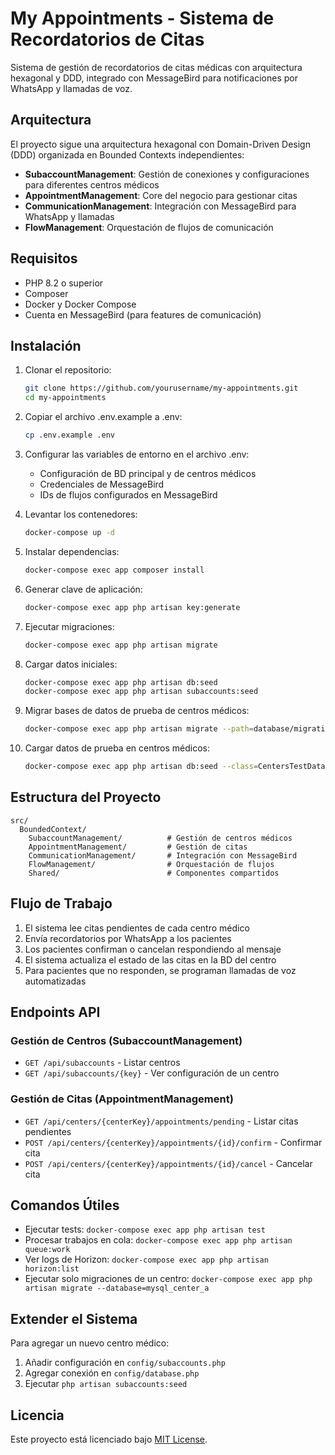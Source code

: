 # My Appointments - Sistema de Recordatorios de Citas

Sistema de gestión de recordatorios de citas médicas con arquitectura hexagonal y DDD, integrado con MessageBird para notificaciones por WhatsApp y llamadas de voz.

## Arquitectura

El proyecto sigue una arquitectura hexagonal con Domain-Driven Design (DDD) organizada en Bounded Contexts independientes:

-   **SubaccountManagement**: Gestión de conexiones y configuraciones para diferentes centros médicos
-   **AppointmentManagement**: Core del negocio para gestionar citas
-   **CommunicationManagement**: Integración con MessageBird para WhatsApp y llamadas
-   **FlowManagement**: Orquestación de flujos de comunicación

## Requisitos

-   PHP 8.2 o superior
-   Composer
-   Docker y Docker Compose
-   Cuenta en MessageBird (para features de comunicación)

## Instalación

1. Clonar el repositorio:

    ```bash
    git clone https://github.com/yourusername/my-appointments.git
    cd my-appointments
    ```

2. Copiar el archivo .env.example a .env:

    ```bash
    cp .env.example .env
    ```

3. Configurar las variables de entorno en el archivo .env:

    - Configuración de BD principal y de centros médicos
    - Credenciales de MessageBird
    - IDs de flujos configurados en MessageBird

4. Levantar los contenedores:

    ```bash
    docker-compose up -d
    ```

5. Instalar dependencias:

    ```bash
    docker-compose exec app composer install
    ```

6. Generar clave de aplicación:

    ```bash
    docker-compose exec app php artisan key:generate
    ```

7. Ejecutar migraciones:

    ```bash
    docker-compose exec app php artisan migrate
    ```

8. Cargar datos iniciales:

    ```bash
    docker-compose exec app php artisan db:seed
    docker-compose exec app php artisan subaccounts:seed
    ```

9. Migrar bases de datos de prueba de centros médicos:

    ```bash
    docker-compose exec app php artisan migrate --path=database/migrations/centers
    ```

10. Cargar datos de prueba en centros médicos:
    ```bash
    docker-compose exec app php artisan db:seed --class=CentersTestDataSeeder
    ```

## Estructura del Proyecto

```
src/
  BoundedContext/
    SubaccountManagement/          # Gestión de centros médicos
    AppointmentManagement/         # Gestión de citas
    CommunicationManagement/       # Integración con MessageBird
    FlowManagement/                # Orquestación de flujos
    Shared/                        # Componentes compartidos
```

## Flujo de Trabajo

1. El sistema lee citas pendientes de cada centro médico
2. Envía recordatorios por WhatsApp a los pacientes
3. Los pacientes confirman o cancelan respondiendo al mensaje
4. El sistema actualiza el estado de las citas en la BD del centro
5. Para pacientes que no responden, se programan llamadas de voz automatizadas

## Endpoints API

### Gestión de Centros (SubaccountManagement)

-   `GET /api/subaccounts` - Listar centros
-   `GET /api/subaccounts/{key}` - Ver configuración de un centro

### Gestión de Citas (AppointmentManagement)

-   `GET /api/centers/{centerKey}/appointments/pending` - Listar citas pendientes
-   `POST /api/centers/{centerKey}/appointments/{id}/confirm` - Confirmar cita
-   `POST /api/centers/{centerKey}/appointments/{id}/cancel` - Cancelar cita

## Comandos Útiles

-   Ejecutar tests: `docker-compose exec app php artisan test`
-   Procesar trabajos en cola: `docker-compose exec app php artisan queue:work`
-   Ver logs de Horizon: `docker-compose exec app php artisan horizon:list`
-   Ejecutar solo migraciones de un centro: `docker-compose exec app php artisan migrate --database=mysql_center_a`

## Extender el Sistema

Para agregar un nuevo centro médico:

1. Añadir configuración en `config/subaccounts.php`
2. Agregar conexión en `config/database.php`
3. Ejecutar `php artisan subaccounts:seed`

## Licencia

Este proyecto está licenciado bajo [MIT License](LICENSE).
